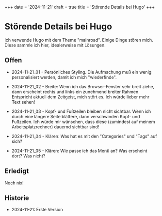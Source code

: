 +++
date = '2024-11-21'
draft = true
title = 'Störende Details bei Hugo'
+++

Störende Details bei Hugo
=========================

Ich verwende Hugo mit dem Theme "mainroad".
Einige Dinge stören mich. Diese sammle
ich hier, idealerweise mit Lösungen.

Offen
-----

- 2024-11-21_01 - Persönliches Styling. Die Aufmachung muß ein wenig personalisiert
  werden, damit ich mich "wiederfinde".

- 2024-11-21_02 - Breite: Wenn ich das Browser-Fenster sehr breit ziehe, dann
  erscheint rechts und links ein zunehmend breiter Rahmen.
  Entspricht aktuell dem Zeitgeist, mich stört es. Ich würde lieber
  mehr Text sehen!

- 2024-11-21_03 - Kopf- und Fußzeilen bleiben nicht sichtbar. Wenn ich durch
  eine längere Seite blättere, dann verschwinden Kopf- und Fußzeilen.
  Ich würde mir wünschen, dass diese (zumindest auf meinem Arbeitsplatzrechner)
  dauernd sichtbar sind!

- 2024-11-21_04 - Klären: Was hat es mit den "Categories" und "Tags" auf
  sich?

- 2024-11-21_05 - Klären: Wie passe ich das Menü an? Was erscheint dort? Was
  nicht?

Erledigt
--------

Noch nix!

Historie
--------

- 2024-11-21: Erste Version
